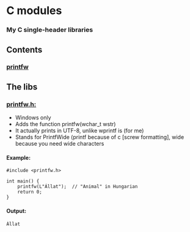 # C modules
### My C single-header libraries
## Contents
### [printfw](#printfwh)
## The libs
### [printfw.h:](printfw.h)
- Windows only
- Adds the function printfw(wchar_t wstr)
- It actually prints in UTF-8, unlike wprintf is (for me)
- Stands for PrintfWide (printf because of c [screw formatting], wide because you need wide characters
#### Example:
```
#include <printfw.h>

int main() {
    printfw(L"Állat");  // "Animal" in Hungarian
    return 0;
}
```
#### Output:
```
Állat
```
